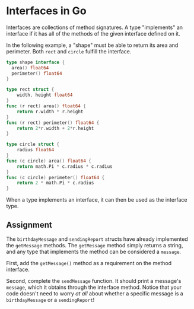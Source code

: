 # Interfaces in Go

Interfaces are collections of method signatures. A type "implements" an interface if it has all of the methods of the given interface defined on it.

In the following example, a "shape" must be able to return its area and perimeter. Both `rect` and `circle` fulfill the interface.

```go
type shape interface {
  area() float64
  perimeter() float64
}

type rect struct {
    width, height float64
}
func (r rect) area() float64 {
    return r.width * r.height
}
func (r rect) perimeter() float64 {
    return 2*r.width + 2*r.height
}

type circle struct {
    radius float64
}
func (c circle) area() float64 {
    return math.Pi * c.radius * c.radius
}
func (c circle) perimeter() float64 {
    return 2 * math.Pi * c.radius
}
```

When a type implements an interface, it can then be used as the interface type.

## Assignment

The `birthdayMessage` and `sendingReport` structs have already implemented the `getMessage` methods. The `getMessage` method simply returns a string, and any type that implements the method can be considered a `message`.

First, add the `getMessage()` method as a requirement on the method interface.

Second, complete the `sendMessage` function. It should print a message's `message`, which it obtains through the interface method. Notice that your code doesn't need to worry *at all* about whether a specific message is a `birthdayMessage` or a `sendingReport`!